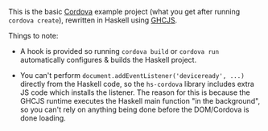 This is the basic [Cordova] example project (what you get after running `cordova create`), rewritten in Haskell using [GHCJS].

  [Cordova]: http://cordova.apache.org/
  [GHCJS]: https://github.com/ghcjs/ghcjs

Things to note:

  * A hook is provided so running `cordova build` or `cordova run` automatically configures & builds the Haskell project.

  * You can't perform `document.addEventListener('deviceready', ...)` directly from the Haskell code,
    so the `hs-cordova` library includes extra JS code which installs the listener.
    The reason for this is because the GHCJS runtime executes the Haskell main function "in the background",
    so you can't rely on anything being done before the DOM/Cordova is done loading.
